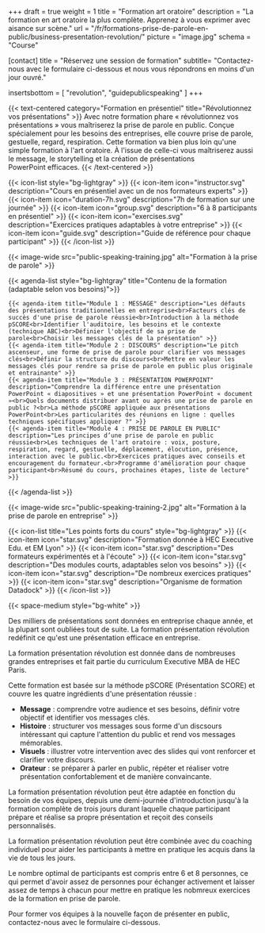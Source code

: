+++
draft				= true
weight			= 1
title				= "Formation art oratoire"
description = "La formation en art oratoire la plus complète. Apprenez à vous exprimer avec aisance sur scène."
url	 				= "/fr/formations-prise-de-parole-en-public/business-presentation-revolution/"
picture			= "image.jpg"
schema			= "Course"

[contact]
	title	= "Réservez une session de formation"
	subtitle= "Contactez-nous avec le formulaire ci-dessous et nous vous répondrons en moins d'un jour ouvré."

insertsbottom = [ "revolution", "guidepublicspeaking" ]
+++

[pic1]: image.jpg

{{< text-centered category="Formation en présentiel" title="Révolutionnez vos présentations" >}}
Avec notre formation phare « révolutionnez vos présentations » vous maîtriserez la prise de parole en public. Conçue spécialement pour les besoins des entreprises, elle couvre prise de parole, gestuelle, regard, respiration. Cette formation va bien plus loin qu'une simple formation à l'art oratoire. À l'issue de celle-ci vous maîtriserez aussi le message, le storytelling et la création de présentations PowerPoint efficaces.
{{< /text-centered >}}

{{< icon-list style="bg-lightgray" >}}
	{{< icon-item icon="instructor.svg" description="Cours en présentiel avec un de nos formateurs experts" >}}
	{{< icon-item icon="duration-7h.svg" description="7h de formation sur une journée" >}}
	{{< icon-item icon="group.svg" description="6 à 8 participants en présentiel" >}}
	{{< icon-item icon="exercises.svg" description="Exercices pratiques adaptables à votre entreprise" >}}
	{{< icon-item icon="guide.svg" description="Guide de référence pour chaque participant" >}}
{{< /icon-list >}}

{{< image-wide src="public-speaking-training.jpg" alt="Formation à la prise de parole" >}}

{{< agenda-list style="bg-lightgray" title="Contenu de la formation (adaptable selon vos besoins)">}}

	{{< agenda-item title="Module 1 : MESSAGE" description="Les défauts des présentations traditionnelles en entreprise<br>Facteurs clés de succès d'une prise de parole réussie<br>Introduction à la méthode pSCORE<br>Identifier l'auditoire, les besoins et le contexte (technique ABC)<br>Définier l'objectif de sa prise de parole<br>Choisir les messages clés de la présentation" >}}
	{{< agenda-item title="Module 2 : DISCOURS" description="Le pitch ascenseur, une forme de prise de parole pour clarifier vos messages clés<br>Définir la structure du discours<br>Mettre en valeur les messages clés pour rendre sa prise de parole en public plus originale et entrainante" >}}
	{{< agenda-item title="Module 3 : PRÉSENTATION POWERPOINT" description="Comprendre la différence entre une présentation PowerPoint « diapositives » et une présentation PowerPoint « document »<br>Quels documents distribuer avant ou après une prise de parole en public ?<br>La méthode pSCORE appliquée aux présentations PowerPoint<br>Les particularités des réunions en ligne : quelles techniques spécifiques appliquer ?" >}}
	{{< agenda-item title="Module 4 : PRISE DE PAROLE EN PUBLIC" description="Les principes d’une prise de parole en public réussie<br>Les techniques de l'art oratoire : voix, posture, respiration, regard, gestuelle, déplacement, élocution, présence, interaction avec le public.<br>Exercices pratiques avec conseils et encouragement du formateur.<br>Programme d'amélioration pour chaque participant<br>Résumé du cours, prochaines étapes, liste de lecture" >}}
{{< /agenda-list >}}

{{< image-wide src="public-speaking-training-2.jpg" alt="Formation à la prise de parole en entreprise" >}}

{{< icon-list title="Les points forts du cours" style="bg-lightgray" >}}
	{{< icon-item icon="star.svg" description="Formation donnée à HEC Executive Edu. et EM Lyon" >}}
	{{< icon-item icon="star.svg" description="Des formateurs expérimentés et à l'écoute" >}}
	{{< icon-item icon="star.svg" description="Des modules courts, adaptables selon vos besoins" >}}
	{{< icon-item icon="star.svg" description="De nombreux exercices pratiques" >}}
	{{< icon-item icon="star.svg" description="Organisme de formation Datadock" >}}
{{< /icon-list >}}

{{< space-medium style="bg-white" >}}

Des milliers de présentations sont données en entreprise chaque année, et la plupart sont oubliées tout de suite. La formation présentation révolution redéfinit ce qu'est une présentation efficace en entreprise.

La formation présentation révolution est donnée dans de nombreuses grandes entreprises et fait partie du curriculum Executive MBA de HEC Paris.

Cette formation est basée sur la méthode pSCORE (Présentation SCORE) et couvre les quatre ingrédients d'une présentation réussie :

* **Message** : comprendre votre audience et ses besoins, définir votre objectif et identifier vos messages clés.
* **Histoire** : structurer vos messages sous forme d'un discsours intéressant qui capture l'attention du public et rend vos messages mémorables.
* **Visuels** : illustrer votre intervention avec des slides qui vont renforcer et clarifier votre discours.
* **Orateur** : se préparer à parler en public, répéter et réaliser votre présentation confortablement et de manière convaincante.

La formation présentation révolution peut être adaptée en fonction du besoin de vos équipes, depuis une demi-journée d'introduction jusqu'à la formation complète de trois jours durant laquelle chaque participant prépare et réalise sa propre présentation et reçoit des conseils personnalisés.

La formation présentation révolution peut être combinée avec du coaching individuel pour aider les participants à mettre en pratique les acquis dans la vie de tous les jours.

Le nombre optimal de participants est compris entre 6 et 8 personnes, ce qui permet d'avoir assez de personnes pour échanger activement et laisser assez de temps à chacun pour mettre en pratique les nobmreux exercices de la formation en prise de parole.

Pour former vos équipes à la nouvelle façon de présenter en public, contactez-nous avec le formulaire ci-dessous.
